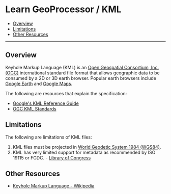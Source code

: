 # Learn GeoProcessor / KML

* [Overview](#overview)
* [Limitations](#limitations)
* [Other Resources](#other-resources)

----------------

## Overview ##

Keyhole Markup Language (KML) is an [Open Geospatial Consortium, Inc. (OGC)](http://www.opengeospatial.org/) international standard file format that allows geographic data to be consumed by a 2D or 3D earth browser. Popular earth browsers include [Google Earth](https://www.google.com/earth/) and [Google Maps](https://www.google.com/maps). 

The following are resources that explain the specification:

* [Google's KML Reference Guide](https://developers.google.com/kml/documentation/kmlreference)
* [OGC KML Standards](http://www.opengeospatial.org/standards/kml)


## Limitations ##

The following are limitations of KML files:

1. KML files must be projected in [World Geodetic System 1984 (WGS84)](https://confluence.qps.nl/qinsy/en/world-geodetic-system-1984-wgs84-29855173.html).
2. KML has very limited support for metadata as recommended by ISO 19115 or FGDC. - [Library of Congress](https://www.loc.gov/preservation/digital/formats/fdd/fdd000340.shtml)

## Other Resources

* [Keyhole Markup Language - Wikipedia](https://en.wikipedia.org/wiki/Keyhole_Markup_Language)